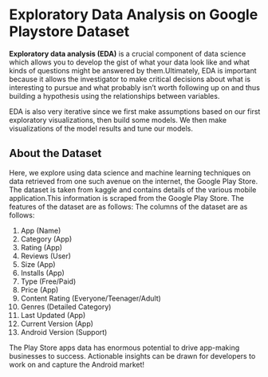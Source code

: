 # Exploratory Data Analysis on Google Playstore Dataset

**Exploratory data analysis (EDA)** is a crucial component of data science which allows you to develop the gist of what your data look like and what kinds of questions might be answered by them.Ultimately, EDA is important because it allows the investigator to make critical decisions about what is interesting to pursue and what probably isn’t worth following up on and thus building a hypothesis using the relationships between variables.

EDA is also very iterative since we first make assumptions based on our first exploratory visualizations, then build some models. We then make visualizations of the model results and tune our models.


## About the Dataset

Here, we explore using data science and machine learning techniques on data retrieved from one such avenue on the internet, the Google Play Store.
The dataset is taken from kaggle and contains details of the various mobile application.This information is scraped from the Google Play Store.
The features of the dataset are as follows:
The columns of the dataset are as follows:

1. App (Name)
2. Category (App)
3. Rating (App)
4. Reviews (User)
5. Size (App)
6. Installs (App)
7. Type (Free/Paid)
8. Price (App)
9. Content Rating (Everyone/Teenager/Adult)
10. Genres (Detailed Category)
11. Last Updated (App)
12. Current Version (App)
13. Android Version (Support)





The Play Store apps data has enormous potential to drive app-making businesses to success. Actionable insights can be drawn for developers to work on and capture the Android market!
